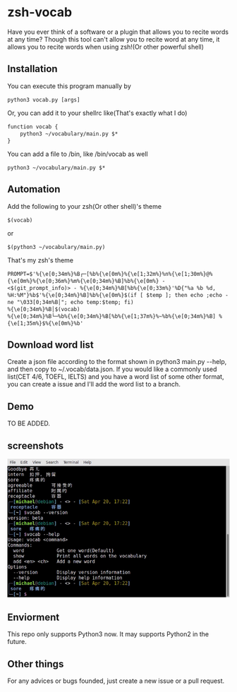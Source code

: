 # zsh-vocab

Have you ever think of a software or a plugin that allows you to recite words at any time?
Though this tool can't allow you to recite word at any time, it allows you to recite words when using zsh!(Or other powerful shell)

## Installation

You can execute this program manually by

    python3 vocab.py [args]
Or, you can add it to your shellrc like(That's exactly what I do)

    function vocab {
        python3 ~/vocabulary/main.py $*
    }
You can add a file to /bin, like /bin/vocab as well

    python3 ~/vocabulary/main.py $*

## Automation
Add the following to your zsh(Or other shell)'s theme

    $(vocab)
or

    $(python3 ~/vocabulary/main.py)

That's my zsh's theme

    PROMPT=$'%{\e[0;34m%}%B┌─[%b%{\e[0m%}%{\e[1;32m%}%n%{\e[1;30m%}@%{\e[0m%}%{\e[0;36m%}%m%{\e[0;34m%}%B]%b%{\e[0m%} - <$(git_prompt_info)> - %{\e[0;34m%}%B[%b%{\e[0;33m%}'%D{"%a %b %d, %H:%M"}%b$'%{\e[0;34m%}%B]%b%{\e[0m%}$(if [ $temp ]; then echo ;echo -ne "\033[0;34m%B│"; echo temp:$temp; fi)
    %{\e[0;34m%}%B│$(vocab)
    %{\e[0;34m%}%B└─%b%{\e[0;34m%}%B[%b%{\e[1;37m%}%~%b%{\e[0;34m%}%B] %{\e[1;35m%}$%{\e[0m%}%b'

## Download word list
Create a json file according to the format shown in python3 main.py --help, and then copy to ~/.vocab/data.json.
If you would like a commonly used list(CET 4/6, TOEFL, IELTS) and you have a word list of some other format, you can create a issue and I'll add the word list to a branch.

## Demo
TO BE ADDED.

## screenshots
![](screenshots/demo1.png)

## Enviorment
This repo only supports Python3 now. It may supports Python2 in the future.

## Other things
For any advices or bugs founded, just create a new issue or a pull request.
